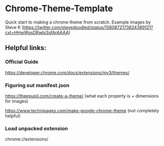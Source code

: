 # Chrome-Theme-Template
Quick start to making a chrome theme from scratch. Example images by Steve K (https://twitter.com/stevedoodled/status/1580872173824389121?cxt=HHwWgsDRwbi3sfArAAAA)

## Helpful links:

### Official Guide
https://developer.chrome.com/docs/extensions/mv3/themes/

### Figuring out manifest.json
https://theepupil.com/create-a-theme/ (what each property is + dimensions for images)

https://www.technipages.com/make-google-chrome-theme (not completely helpful)

### Load unpacked extension
chrome://extensions/
